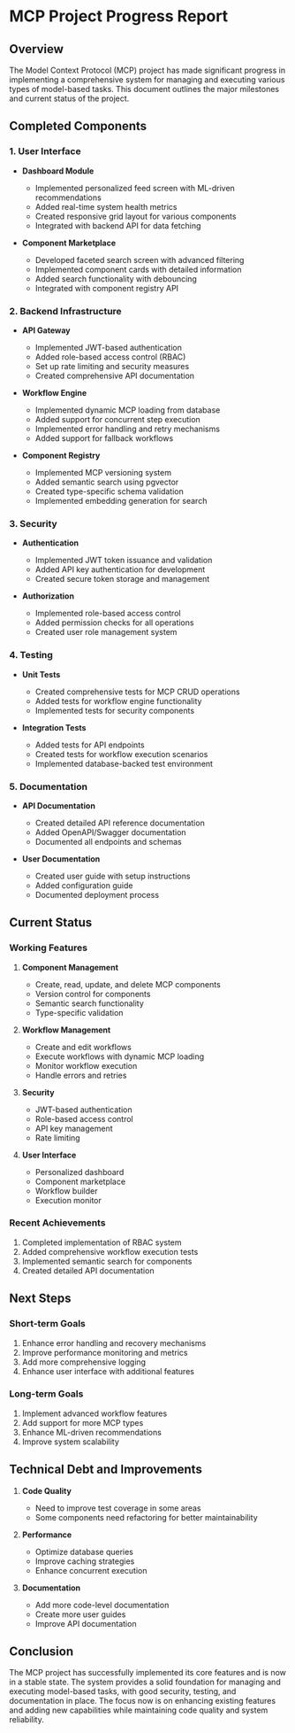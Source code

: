 # MCP Project Progress Report

## Overview
The Model Context Protocol (MCP) project has made significant progress in implementing a comprehensive system for managing and executing various types of model-based tasks. This document outlines the major milestones and current status of the project.

## Completed Components

### 1. User Interface
- **Dashboard Module**
  - Implemented personalized feed screen with ML-driven recommendations
  - Added real-time system health metrics
  - Created responsive grid layout for various components
  - Integrated with backend API for data fetching

- **Component Marketplace**
  - Developed faceted search screen with advanced filtering
  - Implemented component cards with detailed information
  - Added search functionality with debouncing
  - Integrated with component registry API

### 2. Backend Infrastructure
- **API Gateway**
  - Implemented JWT-based authentication
  - Added role-based access control (RBAC)
  - Set up rate limiting and security measures
  - Created comprehensive API documentation

- **Workflow Engine**
  - Implemented dynamic MCP loading from database
  - Added support for concurrent step execution
  - Implemented error handling and retry mechanisms
  - Added support for fallback workflows

- **Component Registry**
  - Implemented MCP versioning system
  - Added semantic search using pgvector
  - Created type-specific schema validation
  - Implemented embedding generation for search

### 3. Security
- **Authentication**
  - Implemented JWT token issuance and validation
  - Added API key authentication for development
  - Created secure token storage and management

- **Authorization**
  - Implemented role-based access control
  - Added permission checks for all operations
  - Created user role management system

### 4. Testing
- **Unit Tests**
  - Created comprehensive tests for MCP CRUD operations
  - Added tests for workflow engine functionality
  - Implemented tests for security components

- **Integration Tests**
  - Added tests for API endpoints
  - Created tests for workflow execution scenarios
  - Implemented database-backed test environment

### 5. Documentation
- **API Documentation**
  - Created detailed API reference documentation
  - Added OpenAPI/Swagger documentation
  - Documented all endpoints and schemas

- **User Documentation**
  - Created user guide with setup instructions
  - Added configuration guide
  - Documented deployment process

## Current Status

### Working Features
1. **Component Management**
   - Create, read, update, and delete MCP components
   - Version control for components
   - Semantic search functionality
   - Type-specific validation

2. **Workflow Management**
   - Create and edit workflows
   - Execute workflows with dynamic MCP loading
   - Monitor workflow execution
   - Handle errors and retries

3. **Security**
   - JWT-based authentication
   - Role-based access control
   - API key management
   - Rate limiting

4. **User Interface**
   - Personalized dashboard
   - Component marketplace
   - Workflow builder
   - Execution monitor

### Recent Achievements
1. Completed implementation of RBAC system
2. Added comprehensive workflow execution tests
3. Implemented semantic search for components
4. Created detailed API documentation

## Next Steps

### Short-term Goals
1. Enhance error handling and recovery mechanisms
2. Improve performance monitoring and metrics
3. Add more comprehensive logging
4. Enhance user interface with additional features

### Long-term Goals
1. Implement advanced workflow features
2. Add support for more MCP types
3. Enhance ML-driven recommendations
4. Improve system scalability

## Technical Debt and Improvements
1. **Code Quality**
   - Need to improve test coverage in some areas
   - Some components need refactoring for better maintainability

2. **Performance**
   - Optimize database queries
   - Improve caching strategies
   - Enhance concurrent execution

3. **Documentation**
   - Add more code-level documentation
   - Create more user guides
   - Improve API documentation

## Conclusion
The MCP project has successfully implemented its core features and is now in a stable state. The system provides a solid foundation for managing and executing model-based tasks, with good security, testing, and documentation in place. The focus now is on enhancing existing features and adding new capabilities while maintaining code quality and system reliability. 
